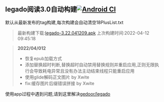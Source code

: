 ## legado阅读3.0自动构建[![Android CI](https://github.com/10bits/gedoor-Build/workflows/Android%20CI/badge.svg)](https://github.com/10bits/gedoor-Build/actions)

默认从最新发布的tag构建,每次构建会自动清空18PlusList.txt

> 最新构建下载:[legado-3.22.041209.apk](https://github.com/imgblz/gedoor-Build/releases/download/legado-3.22.041209/legado-3.22.041209.apk) 上次构建时间:2022-04-12 09:45:18
<!--start-->
> **2022/04/012**
> 
> * 恢复epub加载方式
> * 添加替换超时判断,替换超时自动禁用替换规则并重启应用,正则无限执行会导致耗电异常且没有办法主动结束线程只能重启应用
> * 使用glide解码正文图片 by Xwite
> * fix:缓存图片后缀错误拼接 by Xwite
<!--end-->
  
使用app过程中遇到问题,请到这里解决[gedoor/legado](https://github.com/gedoor/legado/issues)

